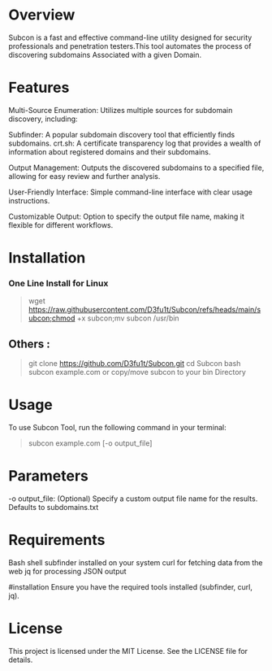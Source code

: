 # Overview

Subcon is a fast and effective command-line utility designed for security professionals and penetration testers.This tool automates the process of discovering subdomains Associated with a given Domain.


# Features
Multi-Source Enumeration: Utilizes multiple sources for subdomain discovery, including:

Subfinder: A popular subdomain discovery tool that efficiently finds subdomains.
crt.sh: A certificate transparency log that provides a wealth of information about registered domains and their subdomains.

Output Management: Outputs the discovered subdomains to a specified file, allowing for easy review and further analysis.

User-Friendly Interface: Simple command-line interface with clear usage instructions.

Customizable Output: Option to specify the output file name, making it flexible for different workflows.

# Installation 

### One Line Install for Linux 
> wget https://raw.githubusercontent.com/D3fu1t/Subcon/refs/heads/main/subcon;chmod +x subcon;mv subcon /usr/bin

## Others :

> git clone https://github.com/D3fu1t/Subcon.git
> cd Subcon
> bash subcon example.com
> or
> copy/move subcon to your bin Directory

# Usage
To use Subcon Tool, run the following command in your terminal:

> subcon example.com [-o output_file]

# Parameters

-o output_file: (Optional) Specify a custom output file name for the results. Defaults to subdomains.txt

# Requirements
Bash shell
subfinder installed on your system
curl for fetching data from the web
jq for processing JSON output

#installation 
Ensure you have the required tools installed (subfinder, curl, jq).

# License
This project is licensed under the MIT License. See the LICENSE file for details.
